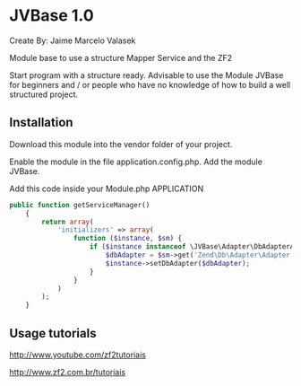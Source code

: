 JVBase 1.0
================
Create By: Jaime Marcelo Valasek

Module base to use a structure Mapper Service and the ZF2

Start program with a structure ready. Advisable to use the Module JVBase for beginners and / or people who have no knowledge of how to build a well structured project.

Installation
-----
Download this module into the vendor folder of your project.

Enable the module in the file application.config.php. Add the module JVBase.

Add this code inside your Module.php APPLICATION

```php
public function getServiceManager() 
    {
    	return array(
    		'initializers' => array(
    			function ($instance, $sm) {
    				if ($instance instanceof \JVBase\Adapter\DbAdapterAwareInterface) {
    					$dbAdapter = $sm->get('Zend\Db\Adapter\Adapter');
    					$instance->setDbAdapter($dbAdapter);
    				}
    			}
    		)
    	);
    }
```

Usage tutorials
-----
http://www.youtube.com/zf2tutoriais

http://www.zf2.com.br/tutoriais